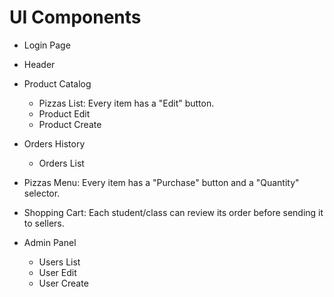 # UI Components

- Login Page

- Header

- Product Catalog
  - Pizzas List: Every item has a "Edit" button.
  - Product Edit
  - Product Create

- Orders History
  - Orders List

- Pizzas Menu: Every item has a "Purchase" button and a "Quantity" selector.

- Shopping Cart: Each student/class can review its order before sending it to sellers.

- Admin Panel
  - Users List
  - User Edit
  - User Create